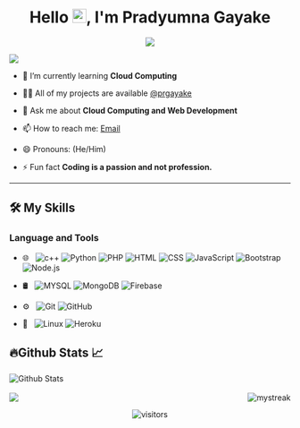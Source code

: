 <h1 align="center">Hello <img src="https://github.com/souvikguria98/souvikguria98/blob/master/Hi.gif" width="25">, I'm Pradyumna Gayake </h1>
    <div align ="center"><a  href="https://github.com/DenverCoder1/readme-typing-svg"><img src="https://readme-typing-svg.herokuapp.com?lines=Computer+Science+Student;Full+Stack+Web+Developer;Problem+Solving;Cloud+Computing&center=true&width=500&height=50"></a></div>
    
<a href=""><img src="https://user-images.githubusercontent.com/73097560/115834477-dbab4500-a447-11eb-908a-139a6edaec5c.gif"></a>
<!--<h3 font-size="20" align="center">A passionate Geek from India 🇮🇳</h3>-->

- 🌱 I’m currently learning **Cloud Computing** 

- 👨‍💻 All of my projects are available [@prgayake](https://github.com/prgayake)

- 💬 Ask me about **Cloud Computing and Web Development**

- 📫 How to reach me: [Email](prgayake100@gmail.com)

- 😄 Pronouns: (He/Him)

- ⚡ Fun fact **Coding is a passion and not profession.**
---

## 🛠️ My Skills
<h3>Language and Tools </h3>

- 🌐 &nbsp;
  ![c++](https://img.shields.io/badge/-C++-333333?style=flat&logo=Cplusplus)
  ![Python](https://img.shields.io/badge/-Python-333333?style=flat&logo=Python)
  ![PHP](https://img.shields.io/badge/-PHP-333333?style=flat&logo=PHP)
  ![HTML](https://img.shields.io/badge/-HTML-333333?style=flat&logo=HTML5)
  ![CSS](https://img.shields.io/badge/-CSS-333333?style=flat&logo=CSS3&logoColor=1572B6)
  ![JavaScript](https://img.shields.io/badge/-JavaScript-333333?style=flat&logo=javascript)
  ![Bootstrap](https://img.shields.io/badge/-Bootstrap-333333?style=flat&logo=bootstrap&logoColor=563D7C)
  ![Node.js](https://img.shields.io/badge/-Node.js-333333?style=flat&logo=node.js)
- 🛢 &nbsp;
  ![MYSQL](https://img.shields.io/badge/-MYSQL-333333?style=flat&logo=MYSQL)
  ![MongoDB](https://img.shields.io/badge/-MongoDB-333333?style=flat&logo=mongodb)
  ![Firebase](https://img.shields.io/badge/-Firebase-333333?style=flat&logo=Firebase)
  
- ⚙️ &nbsp;
  ![Git](https://img.shields.io/badge/-Git-333333?style=flat&logo=git)
  ![GitHub](https://img.shields.io/badge/-GitHub-333333?style=flat&logo=github)
- 🔧 &nbsp;
  ![Linux](https://img.shields.io/badge/-Linux-333333?style=flat&logo=Linux)
  ![Heroku](https://img.shields.io/badge/-Heroku-333333?style=flat&logo=Heroku)
  
<!--   ![Azure](https://img.shields.io/badge/-Azure-333333?style=flat&logo=Azure) -->
<!--   ![AWS](https://img.shields.io/badge/-AWS-333333?style=flat&logo=AWS) -->


## 🔥Github Stats 📈
<div>
<img align="center" src="https://github-readme-stats.vercel.app/api?username=prgayake&include_all_commits=true&count_private=true&show_icons=true&line_height=20&title_color=7A7ADB&icon_color=2234AE&text_color=D3D3D3&bg_color=0,000000,130F40" alt=" Github Stats">
 <br>
 <br>
<img align="right" src="https://github-readme-streak-stats.herokuapp.com/?user=prgayake&theme=tokyonight" alt="mystreak"/></div>
<a href=""><img src="https://user-images.githubusercontent.com/73097560/115834477-dbab4500-a447-11eb-908a-139a6edaec5c.gif"></a>
 
 <p align ="center">
 <img align="center" alt="visitors" src="https://gpvc.arturio.dev/prgayake"/>
</p>

